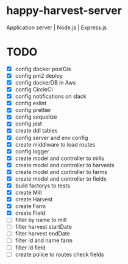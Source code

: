 # happy-harvest-server

Application server | Node.js | Express.js

# TODO

- [X] config docker postGis
- [X] config pm2 deploy
- [X] config dockerDB in Aws
- [X] config CircleCI
- [X] config notifications on slack
- [X] config eslint
- [X] config prettier
- [X] config sequelize
- [X] config jest
- [X] create ddl tables
- [X] config server and env config
- [X] create middlware to load routes
- [X] config logger
- [X] create model and controller to mills
- [X] create model and controller to harvests
- [X] create model and controller to farms
- [X] create model and controller to fields
- [X] build factorys to tests
- [X] create Mill
- [X] create Harvest 
- [X] create Farm
- [X] create Field 
- [ ] filter by name to mill
- [ ] filter harvest startDate
- [ ] filter harvest endDate
- [ ] filter id and name farm
- [ ] filter id field
- [ ] create police to routes check fields
